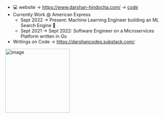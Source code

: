 - 💻 website -> https://www.darshan-hindocha.com/ -> [code](https://github.com/darshan-hindocha/darshanhindocha)
- Currently Work @ American Express
  - Sept 2022 -> Present: Machine Learning Engineer building an ML Search Engine 🔎
  - Sept 2021 -> Sept 2022: Software Engineer on a Microservices Platform written in Go
- Writings on Code -> https://darshancodes.substack.com/

[<img width="200" alt="image" src="https://user-images.githubusercontent.com/73314268/199572177-8395dee1-3667-4648-8a17-402c6718b600.png">](https://www.darshan-hindocha.com/about)
